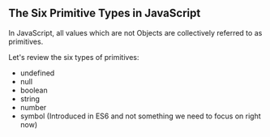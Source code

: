 ## The Six Primitive Types in JavaScript

In JavaScript, all values which are not Objects are collectively referred to as primitives. 

Let's review the six types of primitives:

* undefined
* null
* boolean
* string
* number
* symbol (Introduced in ES6 and not something we need to focus on right now)